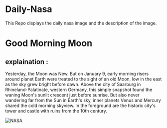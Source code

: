# Daily-Nasa

This Repo displays the daily nasa image and the description of the image.

<!--NASA-->
# Good Morning Moon
## explaination :

Yesterday, the Moon was New. But on January 9, early morning risers around planet Earth were treated to the sight of an old Moon, low in the east as the sky grew bright before dawn. Above the city of Saarburg in Rhineland-Palatinate, western Germany, this simple snapshot found the waning Moon's sunlit crescent just before sunrise. But also never wandering far from the Sun in Earth's sky, inner planets Venus and Mercury shared the cold morning skyview. In the foreground are the historic city's tower and castle with ruins from the 10th century.

![NASA](https://apod.nasa.gov/apod/image/2401/HimmlichesDreieckSaarburg_TWAN_mercurybildweb1024.jpg)
<!--/NASA-->
